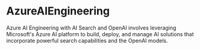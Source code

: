 # AzureAIEngineering
Azure AI Engineering with AI Search and OpenAI involves leveraging Microsoft's Azure AI platform to build, deploy, and manage AI solutions that incorporate powerful search capabilities and the OpenAI models.
